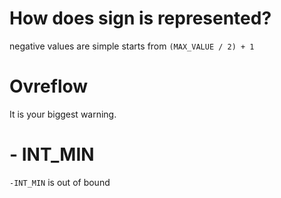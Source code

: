 #                  How does sign is represented?

negative values are simple starts from `(MAX_VALUE / 2) + 1`









#                  Ovreflow

It is your biggest warning.









#                  - INT_MIN

`-INT_MIN` is out of bound
